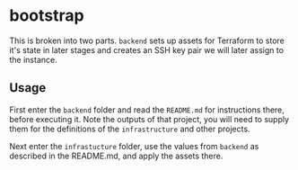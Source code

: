 # bootstrap

This is broken into two parts. `backend` sets up assets for Terraform to store it's state in later stages and creates an SSH key pair we will later assign to the instance.

## Usage

First enter the `backend` folder and read the `README.md` for instructions there, before executing it. Note the outputs of that project, you will need to supply them for the definitions of the `infrastructure` and other projects.

Next enter the `infrastucture` folder, use the values from `backend` as described in the README.md, and apply the assets there.
